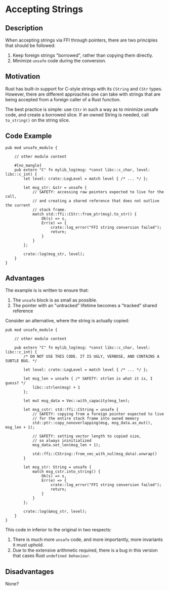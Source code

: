 # Accepting Strings

## Description

When accepting strings via FFI through pointers, there are two principles that should be followed:
1. Keep foreign strings "borrowed", rather than copying them directly.
2. Minimize `unsafe` code during the conversion.

## Motivation

Rust has built-in support for C-style strings with its `CString` and `CStr` types. However, there are different approaches one can take with strings that are being accepted from a foreign caller of a Rust function.

The best practice is simple: use `CStr` in such a way as to minimize unsafe code, and create a borrowed slice. If an owned String is needed, call `to_string()` on the string slice.

## Code Example

```rust,ignore
pub mod unsafe_module {

    // other module content

    #[no_mangle]
    pub extern "C" fn mylib_log(msg: *const libc::c_char, level: libc::c_int) {
        let level: crate::LogLevel = match level { /* ... */ };

        let msg_str: &str = unsafe {
            // SAFETY: accessing raw pointers expected to live for the call, 
            // and creating a shared reference that does not outlive the current
            // stack frame.
            match std::ffi::CStr::from_ptr(msg).to_str() {
                Ok(s) => s,
                Err(e) => {
                    crate::log_error("FFI string conversion failed");
                    return;
                }
            }
        };

        crate::log(msg_str, level);
    }
}
```

## Advantages

The example is is written to ensure that:
1. The `unsafe` block is as small as possible.
2. The pointer with an "untracked" lifetime becomes a "tracked" shared reference

Consider an alternative, where the string is actually copied:

```rust,ignore
pub mod unsafe_module {

    // other module content

    pub extern "C" fn mylib_log(msg: *const libc::c_char, level: libc::c_int) {
        /* DO NOT USE THIS CODE. IT IS UGLY, VERBOSE, AND CONTAINS A SUBTLE BUG. */

        let level: crate::LogLevel = match level { /* ... */ };

        let msg_len = unsafe { /* SAFETY: strlen is what it is, I guess? */
            libc::strlen(msg) + 1 
        };

        let mut msg_data = Vec::with_capacity(msg_len);

        let msg_cstr: std::ffi::CString = unsafe {
            // SAFETY: copying from a foreign pointer expected to live 
            // for the entire stack frame into owned memory
            std::ptr::copy_nonoverlapping(msg, msg_data.as_mut(), msg_len + 1);

            // SAFETY: setting vector length to copied size, 
            // so always ininitialized
            msg_data.set_len(msg_len + 1);

            std::ffi::CString::from_vec_with_nul(msg_data).unwrap()
        }

        let msg_str: String = unsafe {
            match msg_cstr.into_string() {
                Ok(s) => s,
                Err(e) => {
                    crate::log_error("FFI string conversion failed");
                    return;
                }
            }
        };

        crate::log(&msg_str, level);
    }
}
```

This code in inferior to the original in two respects:

1. There is much more `unsafe` code, and more importantly, more invariants it must uphold.
2. Due to the extensive arithmetic required, there is a bug in this version that cases Rust `undefined behaviour`.

## Disadvantages

None?
